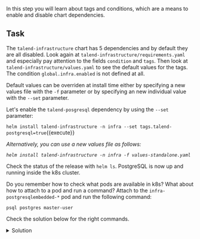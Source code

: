 In this step you will learn about tags and conditions, which are a means to enable and disable chart dependencies.

## Task

The `talend-infrastructure` chart has 5 dependencies and by default they are all disabled.
Look again at `talend-infrastructure/requirements.yaml` and especially pay attention to the fields `condition` and `tags`.
Then look at `talend-infrastructure/values.yaml` to see the default values for the tags. The condition `global.infra.enabled` is not defined at all.

Default values can be overriden at install time either by specifying a new values file with the `-f` parameter or 
by specifying an new individual value with the `--set` parameter.

Let's enable the `talend-posgresql` dependency by using the `--set` parameter:

`helm install talend-infrastructure -n infra --set tags.talend-postgresql=true`{{execute}}

*Alternatively, you can use a new values file as follows:*

*`helm install talend-infrastructure -n infra -f values-standalone.yaml`*

Check the status of the release with `helm ls`. PostgreSQL is now up and running inside the k8s cluster.

Do you remember how to check what pods are available in k8s? What about how to attach to a pod and run a command? 
Attach to the `infra-postgresqlembedded-*` pod and run the following command:

`psql postgres master-user`

Check the solution below for the right commands.

<details><summary>Solution</summary>
<p>
`kubectl get pods`
<br/>
`kubectl exec -it <infra-postgresqlembedded-*> psql postgres master-user`
<br/>
`\q - exit from psql`
</p>
</details>
